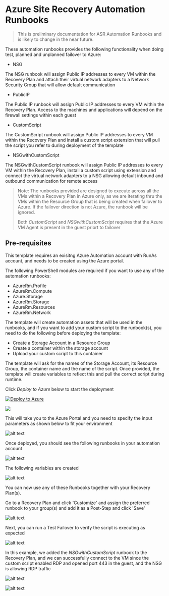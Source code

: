 # Azure Site Recovery Automation Runbooks

>This is preliminary documentation for ASR Automation Runbooks and is likely to change in the near future.

These automation runbooks provides the following functionality when doing test, planned and unplanned failover to Azure:

* NSG

The NSG runbook will assign Public IP addresses to every VM within the Recovery Plan and attach their virtual network adapters to a Network Security Group that will allow default communication

* PublicIP

The Public IP runbook will assign Public IP addresses to every VM within the Recovery Plan. Access to the machines and applications will depend on the firewall settings within each guest



* CustomScript

The CustomScript runbook will assign Public IP addresses to every VM within the Recovery Plan and install a custom script extension that will pull the script you refer to during deployment of the template

* NSGwithCustomScript

The NSGwithCustomScript runbook will assign Public IP addresses to every VM within the Recovery Plan, install a custom script using extension and connect the virtual network adapters to a NSG allowing default inbound and outbound communication for remote access

>Note: The runbooks provided are designed to execute across all the VMs within a Recovery Plan in Azure only, as we are iterating thru the VMs within the Resource Group that is being created when failover to Azure. If the failover direction is not Azure, the runbook will be ignored. 
>
> Both *CustomScript* and *NSGwithCustomScript* requires that the Azure VM Agent is present in the guest priort to failover
## Pre-requisites

This template requires an exisitng Azure Automation account with RunAs account, and needs to be created using the Azure portal.

The following PowerShell modules are required if you want to use any of the automation runbooks:

* AzureRm.Profile
* AzureRm.Compute
* Azure.Storage
* AzureRm.Storage
* AzureRm.Resources
* AzureRm.Network

The template will create automation assets that will be used in the runbooks, and if you want to add your custom script to the runbook(s), you need to do the following before deploying the template:

* Create a Storage Account in a Resource Group
* Create a container within the storage account
* Upload your custom script to this container

The template will ask for the names of the Storage Account, its Resource Group, the container name and the name of the script.
Once provided, the template will create variables to reflect this and pull the correct script during runtime. 

Click *Deploy to Azure* below to start the deployment

[![Deploy to Azure](http://azuredeploy.net/deploybutton.png)](https://portal.azure.com/#create/Microsoft.Template/uri/https%3A%2F%2Fraw.githubusercontent.com%2Fkrnese%2Fazuredeploy%2Fmaster%2FOMS%2FMSOMS%2FSolutions%2Fasrautomation%2Fazuredeploy.json) 

<a href="http://armviz.io/#/?load=https://raw.githubusercontent.com/krnese/AzureDeploy/master/OMS/MSOMS/Solutions/asrautomation/azuredeploy.json" target="_blank">
    <img src="http://armviz.io/visualizebutton.png"/>
</a>

This will take you to the Azure Portal and you need to specify the input parameters as shown below to fit your environment

![alt text](images/portal.png "ARM parameters")

Once deployed, you should see the following runbooks in your automation account

![alt text](images/runbooks.png "Runbooks")

The following variables are created

![alt text](images/assets.png "Assets")

You can now use any of these Runbooks together with your Recovery Plan(s).

Go to a Recovery Plan and click 'Customize' and assign the preferred runbook to your group(s) and add it as a Post-Step and click 'Save'

![alt text](images/rp.png "Recovery Plan")

Next, you can run a Test Failover to verify the script is executing as expected

![alt text](images/script.png "Script")

In this example, we added the *NSGwithCustomScript* runbook to the Recovery Plan, and we can successfully connect to the VM since the custom script enabled RDP and opened port 443 in the guest, and the NSG is allowing RDP traffic

![alt text](images/vm.png "VM")



![alt text](images/connection.png "Connection")









